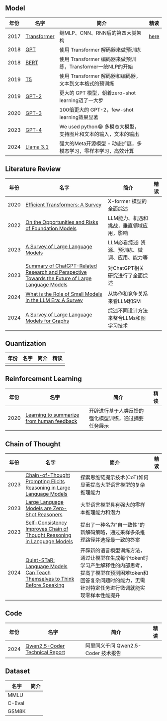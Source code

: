 ## Model

| 年份 | 名字                                                                                                                           | 简介                                                            | 精读                                |
| ---- | ------------------------------------------------------------------------------------------------------------------------------ | --------------------------------------------------------------- | ----------------------------------- |
| 2017 | [Transformer](https://arxiv.org/abs/1706.03762)                                                                                | 继MLP、CNN、RNN后的第四大类架构                                 | [here](./paper-note/transformer.md) |
| 2018 | [GPT](https://s3-us-west-2.amazonaws.com/openai-assets/research-covers/language-unsupervised/language_understanding_paper.pdf) | 使用 Transformer 解码器来做预训练                               |                                     |
| 2018 | [BERT](https://arxiv.org/abs/1810.04805)                                                                                       | 使用 Transformer 编码器来做预训练，Transformer一统NLP的开始     |                                     |
| 2019 | [T5](https://arxiv.org/pdf/1910.10683)                                                                                         | 使用 Transformer 解码器和编码器，文本到文本格式的预训练         |                                     |
| 2019 | [GPT-2](https://d4mucfpksywv.cloudfront.net/better-language-models/language_models_are_unsupervised_multitask_learners.pdf)    | 更大的 GPT 模型，朝着zero-shot learning迈了一大步               |                                     |
| 2020 | [GPT-3](https://arxiv.org/abs/2005.14165)                                                                                      | 100倍更大的 GPT-2，few-shot learning效果显著                    |                                     |
| 2023 | [GPT-4](https://cdn.openai.com/papers/gpt-4.pdf)                                                                               | We used python😂 多模态大模型，支持图片和文本的输入，文本的输出  |                                     |
| 2024 | [Llama 3.1](https://arxiv.org/pdf/2407.21783)                                                                                  | 强大的Meta开源模型 - 动态扩展，多模态学习，零样本学习，高效计算 |                                     |

## Literature Review

| 年份 | 名字                                                                                                                                | 简介                                          | 精读 |
| ---- | ----------------------------------------------------------------------------------------------------------------------------------- | --------------------------------------------- | ---- |
| 2020 | [Efficient Transformers: A Survey](https://arxiv.org/abs/2009.06732)                                                                | X-former 模型的全面综述                       |      |
| 2022 | [On the Opportunities and Risks of Foundation Models](https://arxiv.org/pdf/2108.07258)                                             | LLM能力、机遇和挑战，垂直领域应用，影响       |      |
| 2023 | [A Survey of Large Language Models](https://arxiv.org/abs/2303.18223)                                                               | LLM必看综述: 资源、预训练、微调、应用、能力等 |      |
| 2023 | [Summary of ChatGPT-Related Research and Perspective Towards the Future of Large Language Models](https://arxiv.org/abs/2304.01852) | 对ChatGPT相关研究进行了全面综述               |      |
| 2024 | [What is the Role of Small Models in the LLM Era: A Survey](https://arxiv.org/abs/2409.06857)                                       | 从协作和竞争关系来看LLM和SM                   |      |
| 2024 | [A Survey of Large Language Models for Graphs](https://arxiv.org/abs/2405.08011)                                                    | 综述不同设计方法来整合LLMs和图学习技术        |      |

## Quantization

| 年份 | 名字 | 简介 | 精读 |
| ---- | ---- | ---- | ---- |
|      |      |      |      |


## Reinforcement Learning

| 年份 | 名字                                                                          | 简介                                                 | 精读 |
| ---- | ----------------------------------------------------------------------------- | ---------------------------------------------------- | ---- |
| 2020 | [Learning to summarize from human feedback](https://arxiv.org/abs/2009.01325) | 开辟进行基于人类反馈的强化模型训练，通过摘要任务展示 |      |

## Chain of Thought

| 年份 | 名字                                                                                                          | 简介                                                                                                                                                                           | 精读 |
| ---- | ------------------------------------------------------------------------------------------------------------- | ------------------------------------------------------------------------------------------------------------------------------------------------------------------------------ | ---- |
| 2023 | [Chain-of-Thought Prompting Elicits Reasoning in Large Language Models](https://arxiv.org/abs/2201.11903)     | 探索思维链提示技术(CoT)如何显著提高大型语言模型的复杂推理能力                                                                                                                  |      |
| 2023 | [Large Language Models are Zero-Shot Reasoners](https://arxiv.org/abs/2205.11916)                             | 大型语言模型具有强大的零样本推理能力和潜力                                                                                                                                     |      |
| 2023 | [Self-Consistency Improves Chain of Thought Reasoning in Language Models](https://arxiv.org/abs/2203.11171)   | 提出了一种名为"自一致性"的新解码策略，通过采样多条推理路径并选择最一致的答案                                                                                                   |      |
| 2024 | [Quiet-STaR: Language Models Can Teach Themselves to Think Before Speaking](https://arxiv.org/abs/2403.09629) | 开辟新的语言模型训练方法，通过让模型在生成每个token时学习产生解释性的内部思考，提高了模型在预测困难token和回答复杂问题时的能力，无需针对特定任务进行微调就能实现零样本性能提升 |      |

## Code

| 年份 | 名字                                                                       | 简介                                | 精读 |
| ---- | -------------------------------------------------------------------------- | ----------------------------------- | ---- |
| 2024 | [Qwen2.5-Coder Technical Report](https://huggingface.co/papers/2409.12186) | 阿里同义千问 Qwen2.5-Coder 技术报告 |      |

## Dataset

| 名字   | 简介 |
| ------ | ---- |
| MMLU   |      |
| C-Eval |      |
| GSM8K  |      |

